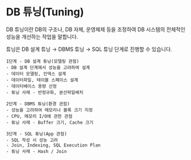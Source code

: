 # DB 튜닝(Tuning)
DB 튜닝이란 DB의 구조나, DB 자체, 운영체제 등을 조정하여 DB 시스템의 전체적인 성능을 개선하는 작업을 말합니다.

튜닝은 DB 설계 튜닝 → DBMS 튜닝 → SQL 튜닝 단계로 진행할 수 있습니다.

````
1단계 - DB 설계 튜닝(모델링 관점)
- DB 설계 단계에서 성능을 고려하여 설계
- 데이터 모델링, 인덱스 설계
- 데이터파일, 테이블 스페이스 설계
- 데이터베이스 용량 산정
- 튜닝 사례 - 반정규화, 분산파일배치

2단계 - DBMS 튜닝(환경 관점)
- 성능을 고려하여 메모리나 블록 크기 지정
- CPU, 메모리 I/O에 관한 관점
- 튜닝 사례 - Buffer 크기, Cache 크기

3단계 - SQL 튜닝(App 관점)
- SQL 작성 시 성능 고려
- Join, Indexing, SQL Execution Plan
- 튜닝 사례 - Hash / Join
````
